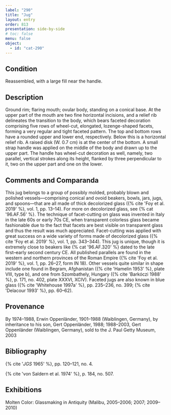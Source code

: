 ```yaml
---
label: "290"
title: "Jug"
layout: entry
order: 813
presentation: side-by-side
# toc: false
menu: false
object:
  - id: "cat-290"
---
```


## Condition

Reassembled, with a large fill near the handle.

## Description

Ground rim; flaring mouth; ovular body, standing on a conical base. At the upper part of the mouth are two fine horizontal incisions, and a relief rib delineates the transition to the body, which bears faceted decoration comprising five rows of wheel-cut, elongated, lozenge-shaped facets, forming a very regular and tight faceted pattern. The top and bottom rows have a rounded upper and lower end, respectively. Below this is a horizontal relief rib. A raised disk (W. 0.7 cm) is at the center of the bottom. A small strap handle was applied on the middle of the body and drawn up to the upper part. The handle has wheel-cut decoration as well, namely, two parallel, vertical strokes along its height, flanked by three perpendicular to it, two on the upper part and one on the lower.

## Comments and Comparanda

This jug belongs to a group of possibly molded, probably blown and polished vessels—comprising conical and ovoid beakers, bowls, jars, jugs, and spoons—that are all made of thick decolorized glass ({% cite 'Foy et al. 2019' %}, vol. 1, pp. 13–14). For more on decolorized glass, see {% cat '96.AF.56' %}. The technique of facet-cutting on glass was invented in Italy in the late 60s or early 70s CE, when transparent colorless glass became fashionable due to the fact that facets are best visible on transparent glass and thus the result was much appreciated. Facet-cutting was applied with great success on a wide variety of forms made of decolorized glass ({% cite 'Foy et al. 2019' %}, vol. 1, pp. 343–344). This jug is unique, though it is extremely close to beakers like {% cat '96.AF.320' %} dated to the late first–early second century CE. All published parallels are found in the western and northern provinces of the Roman Empire ({% cite 'Foy et al. 2019' %}, vol. 1, pp. 26–27, form IN 18). Other vessels quite similar in shape include one found in Begram, Afghanistan ({% cite 'Hamelin 1953' %}, plate VIII, type b), and one from Szombathely, Hungary ({% cite 'Barkóczi 1988' %}, p. 171, no. 402, plate XXXVI, XCIV). Faceted jugs are also known in blue glass ({% cite 'Whitehouse 1997a' %}, pp. 235–236, no. 399; {% cite 'Delacour 1993' %}, pp. 60–62).

## Provenance

By 1974–1988, Erwin Oppenländer, 1901–1988 (Waiblingen, Germany), by inheritance to his son, Gert Oppenländer, 1988; 1988–2003, Gert Oppenländer (Waiblingen, Germany), sold to the J. Paul Getty Museum, 2003

## Bibliography

{% cite '*JGS* 1965' %}, pp. 120–121, no. 4.

{% cite 'von Saldern et al. 1974' %}, p. 184, no. 507.

## Exhibitions

Molten Color: Glassmaking in Antiquity (Malibu, 2005–2006; 2007; 2009–2010)